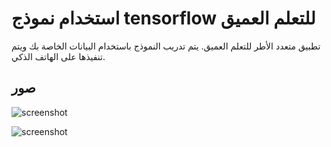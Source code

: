 # استخدام نموذج tensorflow للتعلم العميق

تطبيق متعدد الأطر للتعلم العميق. يتم تدريب النموذج باستخدام البيانات الخاصة بك ويتم تنفيذها على الهاتف الذكي.

## صور

![screenshot]('Screenshot_1664702324.png')

![screenshot]('Screenshot_1664702333.png')
